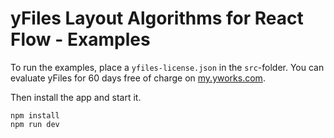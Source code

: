 # yFiles Layout Algorithms for React Flow - Examples

To run the examples, place a `yfiles-license.json` in the `src`-folder. You can evaluate yFiles for 60 days free of charge on [my.yworks.com](https://my.yworks.com/signup?product=YFILES_HTML_EVAL).

Then install the app and start it.

```shell
npm install
npm run dev
```